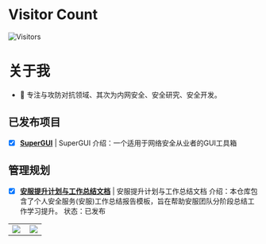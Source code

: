 # Visitor Count
<!-- 访客 -->
<p align="left">
  <img src="https://profile-counter.glitch.me/Super403/count.svg" alt="Visitors">
</p>

# 关于我
- 💬  专注与攻防对抗领域、其次为内网安全、安全研究、安全开发。

## 已发布项目
- [x] **[SuperGUI](https://github.com/super403/SuperGUI)**  | SuperGUI 介绍：一个适用于网络安全从业者的GUI工具箱

## 管理规划
- [x] **[安服提升计划与工作总结文档](https://github.com/Super403/Improvement-Plan)**  | 安服提升计划与工作总结文档    介绍：本仓库包含了个人安全服务(安服)工作总结报告模板，旨在帮助安服团队分阶段总结工作学习提升。  状态：已发布

<table>
    <tr>
        <td >
            <center><img src="https://github-readme-stats.vercel.app/api?username=super403&show_icons=true&hide_border=true&theme=chartreuse-dark" ></center>
        </td>
        <td >
            <center><img src="https://github-profile-summary-cards.vercel.app/api/cards/profile-details?username=super403&theme=github_dark&show_icons=true" align="right" /></center>
        </td>
    </tr>
</table>











